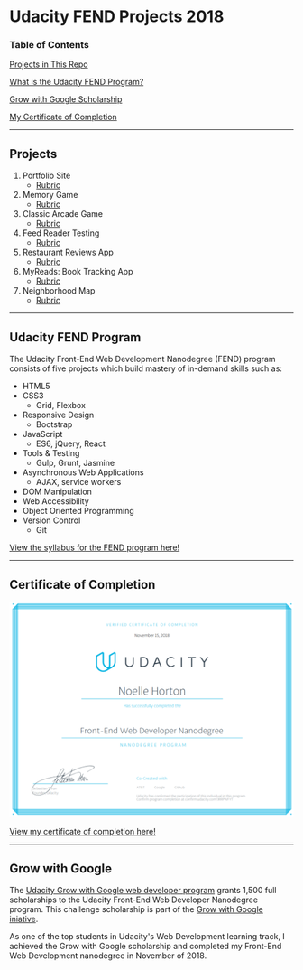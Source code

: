 # Udacity FEND Projects 2018
### Table of Contents  
[Projects in This Repo](#projects)

[What is the Udacity FEND Program?](#fend)

[Grow with Google Scholarship](#gwg)

[My Certificate of Completion](#cert)  
***
<a name="projects"/>

## Projects
  1. Portfolio Site 
     - [Rubric](https://review.udacity.com/#!/rubrics/45/view)
  2. Memory Game 
     - [Rubric](https://review.udacity.com/#!/rubrics/591/view)
  3. Classic Arcade Game 
     - [Rubric](https://review.udacity.com/#!/rubrics/15/view)
  4. Feed Reader Testing 
     - [Rubric](https://review.udacity.com/#!/rubrics/18/view)
  5. Restaurant Reviews App 
     - [Rubric](https://review.udacity.com/#!/rubrics/1090/view)
  6. MyReads: Book Tracking App 
     - [Rubric](https://review.udacity.com/#!/rubrics/918/view)
  7. Neighborhood Map 
     - [Rubric](https://review.udacity.com/#!/rubrics/1351/view)
***

<a name="fend"/>

## Udacity FEND Program
The Udacity Front-End Web Development Nanodegree (FEND) program consists of five projects which build mastery of in-demand skills such as:
* HTML5
* CSS3
  * Grid, Flexbox
* Responsive Design
  * Bootstrap
* JavaScript
  * ES6, jQuery, React
* Tools & Testing
  * Gulp, Grunt, Jasmine
* Asynchronous Web Applications
  * AJAX, service workers
* DOM Manipulation
* Web Accessibility
* Object Oriented Programming
* Version Control
  * Git

[View the syllabus for the FEND program here!](https://www.udacity.com/course/front-end-web-developer-nanodegree--nd001 "Udacity FEND Syllabus")
***

<a name="cert"/>

## Certificate of Completion

![Noelle Horton Front-End Nanodegree](./fend-certificate.png "Noelle Horton Front-End Nanodegree")

[View my certificate of completion here!](https://confirm.udacity.com/JRRPWFYT "Noelle Horton FEND Nanodegree")
***

<a name="gwg"/>

## Grow with Google 
The [Udacity Grow with Google web developer program](https://www.udacity.com/grow-with-google "Udacity Grow with Google") grants 1,500 full scholarships to the Udacity Front-End Web Developer Nanodegree program. This challenge scholarship is part of the [Grow with Google iniative](https://grow.google/?utm_source=udacity.com&utm_medium=footer_logo&utm_campaign=udacity.com/grow-with-google "Grow with Google campaign").

As one of the top students in Udacity's Web Development learning track, I achieved the Grow with Google scholarship and completed my Front-End Web Development nanodegree in November of 2018.
